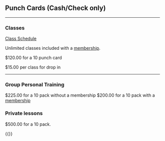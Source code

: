 ## Punch Cards (Cash/Check only)

----------------
### Classes
[Class Schedule](class_schedule)

Unlimited classes included with a [membership](/memberships). 

$120.00 for a 10 punch card

$15.00 per class for drop in



----------------
### Group Personal Training
$225.00 for a 10 pack without a membership
$200.00 for a 10 pack with a [membership](/memberships)

### Private lessons
$500.00 for a 10 pack.

{{<products>}}

